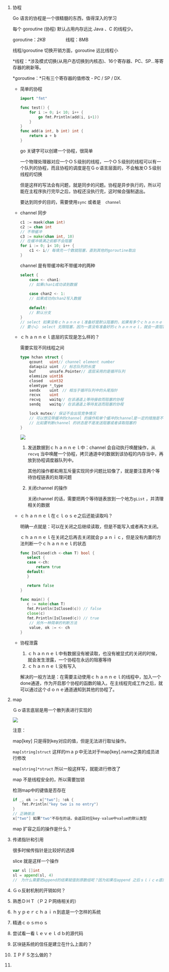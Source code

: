 1. 协程

   Go 语言的协程是一个很精髓的东西，值得深入的学习

   每个 goroutine (协程) 默认占用内存远比 Java 、C 的线程少。

   goroutine：*2KB*  　　　　线程：8MB

   线程/goroutine 切换开销方面，goroutine 远比线程小 

   *线程：*涉及模式切换(从用户态切换到内核态)、16个寄存器、PC、SP...等寄存器的刷新等。

   *goroutine：*只有三个寄存器的值修改 - PC / SP / DX.

   * 简单的协程

     ```go
     import "fmt"
     
     func test() {
         for i := 0; i< 10; i++ {
             go fmt.Println(add(i, i+1))
         }
     }
     func add(a int, b int) int {
         return a + b
     }
     ```

     go 关键字可以创建一个协程，很简单

     一个物理处理器对应一个ＯＳ级别的线程，一个ＯＳ级别的线程可以有一个队列的协程，而且协程的调度是在Ｇｏ语言层面的，不会触发ＯＳ级别线程的切换

     但是这样的写法会有问题，就是同步的问题。协程是异步执行的，所以可能在主程序执行完毕之后，协程还没执行完，这时候会强制退出。

     要达到同步的目的，需要使用`sync` 或者是　`channel` 

   * channel 同步

     ```go
     c1 := maek(chan int)
     c2 := chan int
     // 不带缓冲
     c3 := make(chan int, 10)
     // 在缓冲填满之前都不会阻塞
     for i := 0; i< 10; i++ {
         c1 <- i// 每填充一个数就阻塞，直到其他的goroutine取出
     }
     ```

     channel 是有带缓冲和不带缓冲的两种

     ```go
     select {
         case <- chan1:
         // 如果chan1成功读到数据
          
         case chan2 <- 1:
         // 如果成功向chan2写入数据
      
         default:
         // 默认分支
     }
     // select 如果没有ｃｈａｎｎｅｌ准备好是默认阻塞的，如果有多个ｃｈａｎｎｅｌ准备好，随机选择一个执行
     // 要小心　select 无限阻塞，因为一直没有准备好的ｃｈａｎｎｅｌ，就会一直阻塞，不会结束。所以一般都会有一个　context.Done()函数作为外部结束的一个判断
     ```

   * ｃｈａｎｎｅｌ底层的实现是怎么样的？

     需要实现不同线程之间

     ```go
     type hchan struct {
         qcount   uint// channel element number
         dataqsiz uint　// 标志队列的长度
         buf      unsafe.Pointer// 底层采用的是循环队列
         elemsize uint16
         closed   uint32
         elemtype *_type
         sendx    uint　// 相当于循环队列中的头尾指针  
         recvx    uint
         recvq    waitq// 在该通道上等待接收而阻塞的协程
         sendq    waitq// 在该通道上等待发送而阻塞的协程
     
         lock mutex// 保证不会出现竞争情况
         // 可以想见带缓冲的channel 的操作和单个缓冲的channel是一定的措施是不一样的
         // 比如要判断channel 的状态是不是发送阻塞或者读取阻塞的
     }
     ```

     ![](./channel.png)

     1. 发送数据到ｃｈａｎｎｅｌ中：channel 会自动执行唤醒操作，从`recvq` 当中唤醒一个协程，拷贝通道中的数据到该协程的内存当中，再放到协程调度器队列中。

        其他的操作都和用互斥量实现同步问题比较像了，就是要注意两个等待协程链表的处理问题

     2. 关闭channel 的操作

        关闭channel 的话，需要把两个等待链表放到一个地方`gList` ，并清理相关的数据

   * ｃｈａｎｎｅｌ在ｃｌｏｓｅ之后还能读取吗？

     明确一点就是：可以在关闭之后继续读取，但是不能写入或者再次关闭。

     ｃｈａｎｎｅｌ在关闭之后再去关闭就会ｐａｎｉｃ，但是没有内置的方法判断一个ｃｈａｎｎｅｌ的状态

     ```go
     func IsClosed(ch <-chan T) bool {
     	select {
     	case <-ch:
     		return true
     	default:
     	}
     
     	return false
     }
     
     func main() {
     	c := make(chan T)
     	fmt.Println(IsClosed(c)) // false
     	close(c)
     	fmt.Println(IsClosed(c)) // true
         // 另外一种简单的判断方法
         value, ok := <- ch
     }
     ```

     

   * 协程泄露

     1. ｃｈａｎｎｅｌ中有数据没有被读取，也没有被显式的关闭的时候，就会发生泄露，一个协程在永远的阻塞等待
     2. ｃｈａｎｎｅｌ没有写入

     解决的一般方法是：在需要主动使用ｃｈａｎｎｅｌ的线程中，加入一个done通道，作为开启那个协程的函数的输入。在主线程完成工作之后，就可以通过这个ｄｏｎｅ通道通知到其他的协程了。

2. map

   Ｇｏ语言底层是用一个散列表进行实现的

   ![](./map.png)

   注意：

   map[key] 只是得到key对应的值，但是无法进行取址操作。

   `map[string]struct` 这样的ｍａｐ中无法对于map[key].name之类的成员进行修改

   `map[string]*struct` 所以一般这样写，就能进行修改了

   map 不是线程安全的，所以需要加锁

   检测map中的键值是否存在

   ```go
   if _, ok := x["two"]; !ok {
       fmt.Println("key two is no entry")
   }
   // 正确做法
   x["two"] 如果"two"不存在的话，会返回对应key-value中value的默认类型
   ```

   map 扩容之后的操作是什么？

3. 传递指针和引用

   很多时候传指针是比较好的选择

   slice 就是这样一个操作

   ```go
   var sl []int
   sl = append(sl, 4)
   //　为什么需要把append的结果赋值到原数组呢？因为如果在append 之后ｓｌｉｃｅ底层的数组空间不够了，就会创建新的ｓｌｉｃｅ，而原来的ｓｌｉｃｅ不会得到更新
   ```

   

4. Ｇｏ反射机制的开销如何？

5. 熟悉ＤＨＴ（Ｐ２Ｐ网络相关的）

6. ｈｙｐｅｒｃｈａｉｎ到底是一个怎样的系统

7. 精通ｃｏｓｍｏｓ

8. 尝试看一看ｌｅｖｅｌｄｂ的源代码

9. 区块链系统的信任是建立在什么上面的？

10. ＩＰＦＳ怎么做的？

11. 